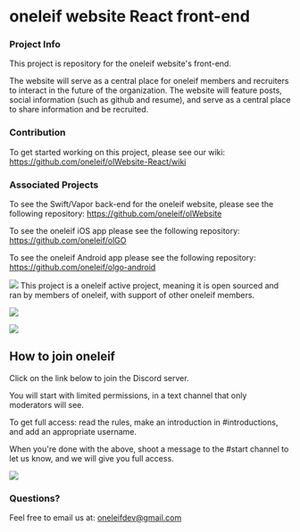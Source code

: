 # oneleif website React front-end


### Project Info

This project is repository for the oneleif website's front-end. 

The website will serve as a central place for oneleif members and recruiters to interact in the future of the organization. The website will feature posts, social information (such as github and resume), and serve as a central place to share information and be recruited.

### Contribution

To get started working on this project, please see our wiki: https://github.com/oneleif/olWebsite-React/wiki

### Associated Projects

To see the Swift/Vapor back-end for the oneleif website, please see the following repository: https://github.com/oneleif/olWebsite

To see the oneleif iOS app please see the following repository: https://github.com/oneleif/olGO

To see the oneleif Android app please see the following repository: https://github.com/oneleif/olgo-android


![](Public/images/oneleif.png)
This project is a oneleif active project, meaning it is open sourced and ran by members of oneleif, with support of other oneleif members.

[![](https://img.shields.io/badge/oneleif-Twitter-blue.svg)](https://twitter.com/oneleifdev)

[![](https://img.shields.io/badge/oneleif-YouTube-red.svg)](https://www.youtube.com/channel/UC3HN0jID38K0Vb_WChvgQmA)

## How to join oneleif
Click on the link below to join the Discord server.

You will start with limited permissions, in a text channel that only moderators will see.

To get full access: read the rules, make an introduction in #introductions, and add an appropriate username.

When you're done with the above, shoot a message to the #start channel to let us know, and we will give you full access.

[![](https://img.shields.io/badge/oneleif-Discord-7284be.svg)](https://discord.gg/tv9UdJK)

### Questions?
Feel free to email us at: oneleifdev@gmail.com 
